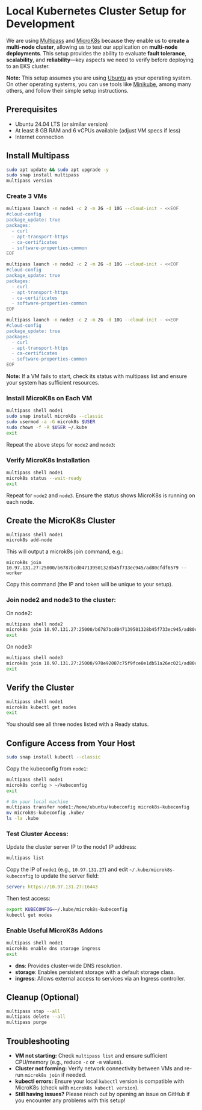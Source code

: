 # Local Kubernetes Cluster Setup for Development

We are using [Multipass](https://canonical.com/multipass) and [MicroK8s](https://microk8s.io/) because they enable us to
**create a multi-node cluster**, allowing us to test our application on **multi-node deployments**. This setup provides
the ability to evaluate **fault tolerance**, **scalability**, and **reliability**—key aspects we need to verify before
deploying to an EKS cluster.

**Note:** This setup assumes you are using [Ubuntu](https://ubuntu.com/) as your operating system. On other operating
systems, you can use tools like [Minikube](https://minikube.sigs.k8s.io), among many others, and follow their simple
setup instructions.

## Prerequisites

- Ubuntu 24.04 LTS (or similar version)
- At least 8 GB RAM and 6 vCPUs available (adjust VM specs if less)
- Internet connection

## Install Multipass

```bash
sudo apt update && sudo apt upgrade -y
sudo snap install multipass
multipass version
```

### Create 3 VMs

```bash
multipass launch -n node1 -c 2 -m 2G -d 10G --cloud-init - <<EOF
#cloud-config
package_update: true
packages:
  - curl
  - apt-transport-https
  - ca-certificates
  - software-properties-common
EOF

multipass launch -n node2 -c 2 -m 2G -d 10G --cloud-init - <<EOF
#cloud-config
package_update: true
packages:
  - curl
  - apt-transport-https
  - ca-certificates
  - software-properties-common
EOF

multipass launch -n node3 -c 2 -m 2G -d 10G --cloud-init - <<EOF
#cloud-config
package_update: true
packages:
  - curl
  - apt-transport-https
  - ca-certificates
  - software-properties-common
EOF
```

**Note:** If a VM fails to start, check its status with multipass list and ensure your system has sufficient resources.

### Install MicroK8s on Each VM

```bash
multipass shell node1
sudo snap install microk8s --classic
sudo usermod -a -G microk8s $USER
sudo chown -f -R $USER ~/.kube
exit
```

Repeat the above steps for `node2` and `node3`:

### Verify MicroK8s Installation

```bash
multipass shell node1
microk8s status --wait-ready
exit
```

Repeat for `node2` and `node3`. Ensure the status shows MicroK8s is running on each node.

## Create the MicroK8s Cluster

```bash
multipass shell node1
microk8s add-node
```

This will output a microk8s join command, e.g.:

```text
microk8s join 10.97.131.27:25000/b6787bcd047139501328b45f733ec945/ad80cfdf6579 --worker
```

Copy this command (the IP and token will be unique to your setup).

### Join node2 and node3 to the cluster:

On node2:

```bash
multipass shell node2
microk8s join 10.97.131.27:25000/b6787bcd047139501328b45f733ec945/ad80cfdf6579 --worker
exit
```

On node3:

```bash
multipass shell node3
microk8s join 10.97.131.27:25000/978e92007c75f9fce0e1db51a26ec021/ad80cfdf6579 --worker
exit
```

## Verify the Cluster

```bash
multipass shell node1
microk8s kubectl get nodes
exit
```

You should see all three nodes listed with a Ready status.

## Configure Access from Your Host

```bash
sudo snap install kubectl --classic
```

Copy the kubeconfig from `node1`:

```bash
multipass shell node1
microk8s config > ~/kubeconfig
exit

# On your local machine
multipass transfer node1:/home/ubuntu/kubeconfig microk8s-kubeconfig
mv microk8s-kubeconfig .kube/
ls -la .kube
```

### Test Cluster Access:

Update the cluster server IP to the node1 IP address:

```bash
multipass list
```

Copy the IP of `node1` (e.g., `10.97.131.27`) and edit `~/.kube/microk8s-kubeconfig` to update the server field:

```yaml
server: https://10.97.131.27:16443
```

Then test access:

```bash
export KUBECONFIG=~/.kube/microk8s-kubeconfig
kubectl get nodes
```

### Enable Useful MicroK8s Addons

```bash
multipass shell node1
microk8s enable dns storage ingress
exit
```

- **dns**: Provides cluster-wide DNS resolution.
- **storage**: Enables persistent storage with a default storage class.
- **ingress**: Allows external access to services via an Ingress controller.

## Cleanup (Optional)

```bash
multipass stop --all
multipass delete --all
multipass purge
```

## Troubleshooting

- **VM not starting:** Check `multipass list` and ensure sufficient CPU/memory (e.g., reduce `-c` or `-m` values).
- **Cluster not forming:** Verify network connectivity between VMs and re-run `microk8s join` if needed.
- **kubectl errors:** Ensure your local `kubectl` version is compatible with MicroK8s (check with
  `microk8s kubectl version`).
- **Still having issues?** Please reach out by opening an issue on GitHub if you encounter any problems with this setup!